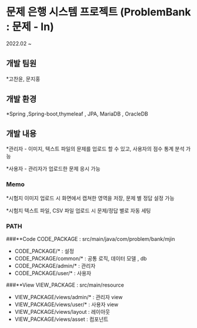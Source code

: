 # 문제 은행 시스템 프로젝트 (ProblemBank : 문제 - In)
2022.02 ~

## 개발 팀원
*고찬윤, 문지홍

## 개발 환경
*Spring ,Spring-boot,thymeleaf , JPA, MariaDB , OracleDB

## 개발 내용

*관리자 - 이미지, 텍스트 파일의 문제를 업로드 할 수 있고, 사용자의 점수 통계 분석 가능

*사용자 - 관리자가 업로드한 문제 응시 가능

### Memo

*시험지 이미지 업로드 시 화면에서 캡쳐한 영역을 저장, 문제 별 정답 설정 가능

*시험지 텍스트 파일, CSV 파일 업로드 시 문제/정답 별로 자동 세팅


### PATH
###**Code
CODE_PACKAGE : src/main/java/com/problem/bank/mjin
* CODE_PACKAGE/* : 설정
* CODE_PACKAGE/common/* : 공통 로직, 데이터 모델 , db
* CODE_PACKAGE/admin/* : 관리자
* CODE_PACKAGE/user/* : 사용자


###**View
VIEW_PACKAGE : src/main/resource
* VIEW_PACKAGE/views/admin/* : 관리자 view
* VIEW_PACKAGE/views/user/* : 사용자 view
* VIEW_PACKAGE/views/layout : 레이아웃
* VIEW_PACKAGE/views/asset : 컴포넌트

